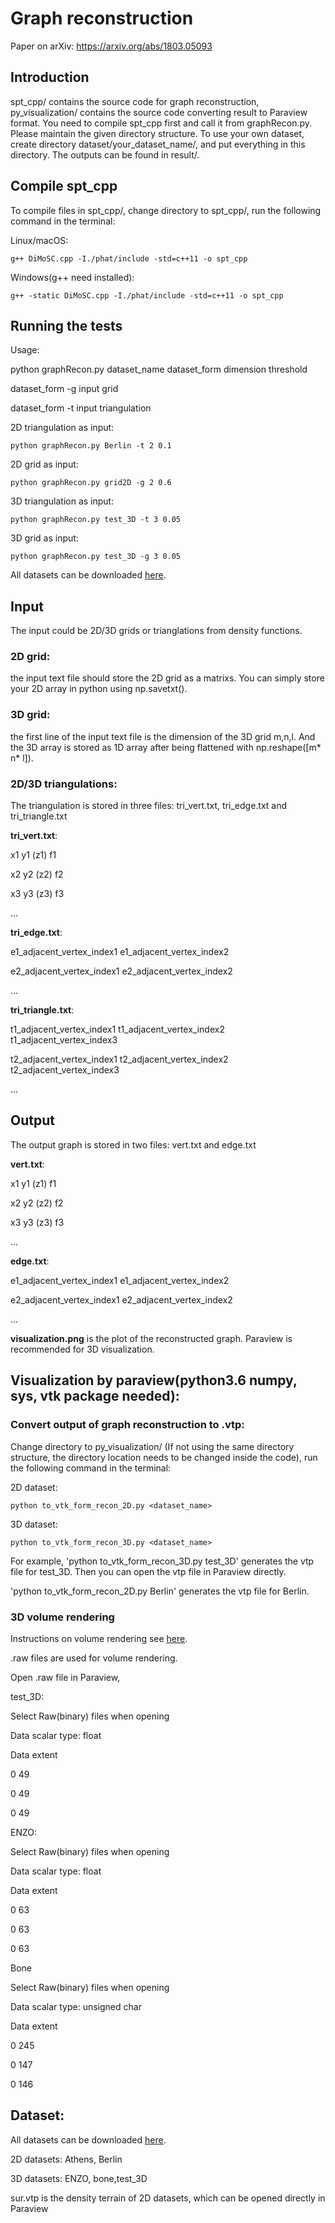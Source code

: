 # Graph reconstruction

Paper on arXiv: https://arxiv.org/abs/1803.05093 

## Introduction

spt_cpp/ contains the source code for graph reconstruction, py_visualization/ contains the source code converting result to Paraview format. You need to compile spt_cpp first and call it from graphRecon.py. Please maintain the given directory structure. To use your own dataset, create directory dataset/your_dataset_name/, and put everything in this directory. The outputs can be found in result/.

## Compile spt_cpp

To compile files in spt_cpp/, change directory to spt_cpp/, run the following command in the terminal:

Linux/macOS:
```
g++ DiMoSC.cpp -I./phat/include -std=c++11 -o spt_cpp
```

Windows(g++ need installed):
```
g++ -static DiMoSC.cpp -I./phat/include -std=c++11 -o spt_cpp
```

## Running the tests

Usage: 

python graphRecon.py  dataset_name  dataset_form  dimension  threshold

dataset_form   -g input grid

dataset_form   -t input triangulation

2D triangulation as input:
```
python graphRecon.py Berlin -t 2 0.1
```
2D grid as input:
```
python graphRecon.py grid2D -g 2 0.6
```
3D triangulation as input:
```
python graphRecon.py test_3D -t 3 0.05
```
3D grid as input:
```
python graphRecon.py test_3D -g 3 0.05
```

All datasets can be downloaded [here](https://drive.google.com/drive/u/1/folders/1pnmR66-7MXqwZf9wexPnvtoLB3XAq4Wu).

## Input

The input could be 2D/3D grids or trianglations from density functions.

### 2D grid: 

the input text file should store the 2D grid as a matrixs. You can simply store your 2D array in python using np.savetxt(). 

### 3D grid:

the first line of the input text file is the dimension of the 3D grid m,n,l. And the 3D array is stored as 1D array after being flattened with np.reshape([m* n* l]).

### 2D/3D triangulations:

The triangulation is stored in three files: tri_vert.txt, tri_edge.txt and tri_triangle.txt

**tri_vert.txt**:

x1 y1 (z1) f1 

x2 y2 (z2) f2 

x3 y3 (z3) f3 

...

**tri_edge.txt**:

e1_adjacent_vertex_index1 e1_adjacent_vertex_index2

e2_adjacent_vertex_index1 e2_adjacent_vertex_index2

...

**tri_triangle.txt**:

t1_adjacent_vertex_index1 t1_adjacent_vertex_index2 t1_adjacent_vertex_index3

t2_adjacent_vertex_index1 t2_adjacent_vertex_index2 t2_adjacent_vertex_index3

...


## Output

The output graph is stored in two files: vert.txt and edge.txt

**vert.txt**: 

x1 y1 (z1) f1

x2 y2 (z2) f2

x3 y3 (z3) f3

...

**edge.txt**:

e1_adjacent_vertex_index1 e1_adjacent_vertex_index2

e2_adjacent_vertex_index1 e2_adjacent_vertex_index2

...

**visualization.png** is the plot of the reconstructed graph. Paraview is recommended for 3D visualization.

## Visualization by paraview(python3.6 numpy, sys, vtk package needed):

### Convert output of graph reconstruction to .vtp:

Change directory to py_visualization/ (If not using the same directory structure, the directory location needs to be changed inside the code), run the following command in the terminal:

2D dataset:
```
python to_vtk_form_recon_2D.py <dataset_name>
```
3D dataset:
```
python to_vtk_form_recon_3D.py <dataset_name>
```
For example, 'python to_vtk_form_recon_3D.py test_3D' generates the vtp file for test_3D. Then you can open the vtp file in Paraview directly.

'python to_vtk_form_recon_2D.py Berlin' generates the vtp file for Berlin.

### 3D volume rendering

Instructions on volume rendering see [here](http://wiki.rac.manchester.ac.uk/community/ParaView/Tips/LoadImageStack).

.raw files are used for volume rendering.

Open .raw file in Paraview, 

test_3D:


Select Raw(binary) files when opening

Data scalar type: float

Data extent

0 49

0 49

0 49

ENZO:


Select Raw(binary) files when opening

Data scalar type: float

Data extent

0 63

0 63

0 63

Bone


Select Raw(binary) files when opening

Data scalar type: unsigned char

Data extent

0 245

0 147

0 146


## Dataset:

All datasets can be downloaded [here](https://drive.google.com/drive/u/1/folders/1pnmR66-7MXqwZf9wexPnvtoLB3XAq4Wu).

2D datasets: Athens, Berlin

3D datasets: ENZO, bone,test_3D 

sur.vtp is the density terrain of 2D datasets, which can be opened directly in Paraview

